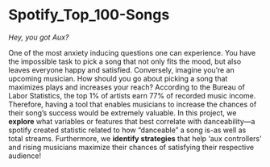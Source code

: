 # Spotify_Top_100-Songs

*Hey, you got Aux?*

One of the most anxiety inducing questions one can experience. You have the impossible task to pick a song that not only fits the mood, but also leaves everyone
happy and satisfied. 
Conversely, imagine you’re an upcoming musician. How should you go about picking a song that maximizes plays and increases your reach? 
According to the Bureau of Labor Statistics, the top 1% of artists earn 77% of recorded music income. 
Therefore, having a tool that enables musicians to increase the chances of their song’s success would be extremely valuable. 
In this project, we **explore** what variables or features that best correlate with danceability—a spotify created statistic related to how “danceable” a song is-as well as 
total streams. Furthermore, we **identify strategies** that help ‘aux controllers’ and rising musicians maximize their chances of satisfying their respective audience!
